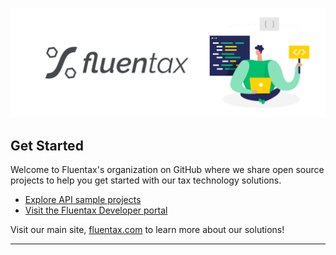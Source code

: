 ![Open Source at Fluentax](https://github.com/fluentax/.github/blob/main/images/fluentax.png) 

## Get Started

Welcome to Fluentax's organization on GitHub where we share open source projects to help you get started with our tax technology solutions.

* [Explore API sample projects](https://github.com/fluentax/api-samples)
* [Visit the Fluentax Developer portal](https://developer.fluentax.com)

Visit our main site, [fluentax.com](https://fluentax.com) to learn more about our solutions!

----


